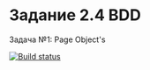 # Задание 2.4 BDD

Задача №1: Page Object's

[![Build status](https://ci.appveyor.com/api/projects/status/b4av23479hy6ik9a/branch/main?svg=true)](https://ci.appveyor.com/project/Creigi/ajava2-4-1-bdd/branch/main)



